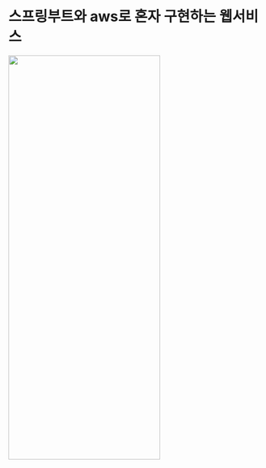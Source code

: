 # 스프링부트와 aws로 혼자 구현하는 웹서비스

<img src="https://user-images.githubusercontent.com/100292156/215307870-e5522e17-1f4f-47cf-ad24-e97d9561d6d3.png" width="300" height="800"/>
